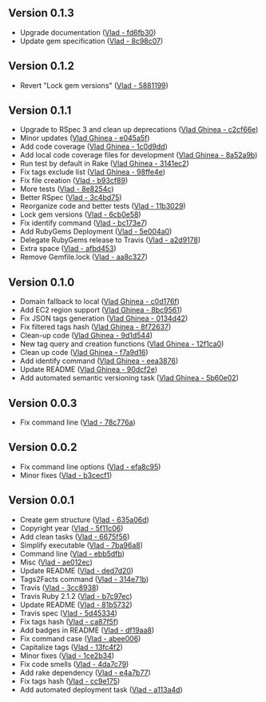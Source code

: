 Version 0.1.3
---
  * Upgrade documentation ([Vlad - fd6fb30](https://github.com/vghn/vscripts/commit/fd6fb30af09d4f4050f0b35d41cc3bfb7e534e4a))
  * Update gem specification ([Vlad - 8c98c07](https://github.com/vghn/vscripts/commit/8c98c070bba9c2cd9c64c7de5568161fa3f3e004))

Version 0.1.2
---
  * Revert "Lock gem versions" ([Vlad - 5881199](https://github.com/vghn/vscripts/commit/5881199dd0dd846667c27a4619c01934c66f2c7b))

Version 0.1.1
---
  * Upgrade to RSpec 3 and clean up deprecations ([Vlad Ghinea - c2cf66e](https://github.com/vghn/vscripts/commit/c2cf66efbed7de6e436a74cc4fed46007ef07d5e))
  * Minor updates ([Vlad Ghinea - e045a5f](https://github.com/vghn/vscripts/commit/e045a5fc6f7cd292d17247af92c580810ed98a26))
  * Add code coverage ([Vlad Ghinea - 1c0d9dd](https://github.com/vghn/vscripts/commit/1c0d9dddb9ab5cb2090ef1bad84654cc4ab72f28))
  * Add local code coverage files for development ([Vlad Ghinea - 8a52a9b](https://github.com/vghn/vscripts/commit/8a52a9b800d06374c9ee5ee4872b055af6f9a3be))
  * Run test by default in Rake ([Vlad Ghinea - 3141ec2](https://github.com/vghn/vscripts/commit/3141ec2e4c5befc8ea83dcdd0198ec7fcc1f06e5))
  * Fix tags exclude list ([Vlad Ghinea - 98ffe4e](https://github.com/vghn/vscripts/commit/98ffe4e6926be6b91230c31cc7ad64c6cdcfab7d))
  * Fix file creation ([Vlad - b93cf89](https://github.com/vghn/vscripts/commit/b93cf89b3e35eecc0f52f7399065cab4aeff2377))
  * More tests ([Vlad - 8e8254c](https://github.com/vghn/vscripts/commit/8e8254c74d1fb667ed5cf672fec256c61762d75d))
  * Better RSpec ([Vlad - 3c4bd75](https://github.com/vghn/vscripts/commit/3c4bd753de4f324aac29ed1d94fdd1ed3a19b6bc))
  * Reorganize code and better tests ([Vlad - 11b3029](https://github.com/vghn/vscripts/commit/11b30294c6ced697db6c6f9785d0018a47cb7c5c))
  * Lock gem versions ([Vlad - 6cb0e58](https://github.com/vghn/vscripts/commit/6cb0e58426cc6b2246b8348652aa89366a43ca7d))
  * Fix identify command ([Vlad - bc173e7](https://github.com/vghn/vscripts/commit/bc173e7bb7da099beea98fbbe008ce8eaf882e87))
  * Add RubyGems Deployment ([Vlad - 5e004a0](https://github.com/vghn/vscripts/commit/5e004a0b7d099b2399996672a1e13e9df1b91131))
  * Delegate RubyGems release to Travis ([Vlad - a2d9178](https://github.com/vghn/vscripts/commit/a2d917857f0e03d36a7fc1281bec1be0f3cc1b98))
  * Extra space ([Vlad - afbd453](https://github.com/vghn/vscripts/commit/afbd4535e462ccb0c2c4db34d10d224fd2007dc4))
  * Remove Gemfile.lock ([Vlad - aa8c327](https://github.com/vghn/vscripts/commit/aa8c3278d069e69edc8dbefa468d37afbe0c163f))

Version 0.1.0
---
  * Domain fallback to local ([Vlad Ghinea - c0d176f](https://github.com/vghn/vscripts/commit/c0d176fe244c10dd8d2b394075d5d6ef1c0ef332))
  * Add EC2 region support ([Vlad Ghinea - 8bc9561](https://github.com/vghn/vscripts/commit/8bc956128ca6495392d553366ad34aa15b375afa))
  * Fix JSON tags generation ([Vlad Ghinea - 0134d42](https://github.com/vghn/vscripts/commit/0134d421abb875a1e948927162606b8cfbd7ab43))
  * Fix filtered tags hash ([Vlad Ghinea - 8f72637](https://github.com/vghn/vscripts/commit/8f72637a555d5f0535d1a87be6c50f36fb8ee181))
  * Clean-up code ([Vlad Ghinea - 9d1d544](https://github.com/vghn/vscripts/commit/9d1d544eb8c824ab42e0c3cde5485846833b9af8))
  * New tag query and creation functions ([Vlad Ghinea - 12f1ca0](https://github.com/vghn/vscripts/commit/12f1ca069fef78699c02b8818c8da299e024a785))
  * Clean up code ([Vlad Ghinea - f7a9d16](https://github.com/vghn/vscripts/commit/f7a9d16eb69365b01365285dba4f9ec5052cae53))
  * Add identify command ([Vlad Ghinea - eea3876](https://github.com/vghn/vscripts/commit/eea387656e36137f93b84a8437632f5ca1cbe17d))
  * Update README ([Vlad Ghinea - 90dcf2e](https://github.com/vghn/vscripts/commit/90dcf2eda7640f4705e385e5df0d99abda81ec68))
  * Add automated semantic versioning task ([Vlad Ghinea - 5b60e02](https://github.com/vghn/vscripts/commit/5b60e02d64588b1b09dfc3b5848e9ea1aada535e))

Version 0.0.3
---
  * Fix command line ([Vlad - 78c776a](https://github.com/vghn/vscripts/commit/78c776ab75f4b4469a73fd08d083b43291b20db0))

Version 0.0.2
---
  * Fix command line options ([Vlad - efa8c95](https://github.com/vghn/vscripts/commit/efa8c959176da8ca95f13ef4433eb7468ecfaea8))
  * Minor fixes ([Vlad - b3cecf1](https://github.com/vghn/vscripts/commit/b3cecf14a614ce561e98345378c4cfc25f9b0c44))

Version 0.0.1
---
  * Create gem structure ([Vlad - 635a06d](https://github.com/vghn/vscripts/commit/635a06d33fab5e8dbee39991ffc1e7bbf4ef4e6f))
  * Copyright year ([Vlad - 5f11c06](https://github.com/vghn/vscripts/commit/5f11c0616e806af127a187740f845e0a23939211))
  * Add clean tasks ([Vlad - 6675f56](https://github.com/vghn/vscripts/commit/6675f5649a797df8a74ffd2e3bbe7d1ec232321f))
  * Simplify executable ([Vlad - 7ba96a8](https://github.com/vghn/vscripts/commit/7ba96a8a4e99b2c3f83bdc15cccfa5e66e825c44))
  * Command line ([Vlad - ebb5dfb](https://github.com/vghn/vscripts/commit/ebb5dfb0c08e412d9e041ea80e1d05b957baaca0))
  * Misc ([Vlad - ae012ec](https://github.com/vghn/vscripts/commit/ae012ec3d741bc8cc4cec19e4973b5f1ff1abff0))
  * Update README ([Vlad - ded7d20](https://github.com/vghn/vscripts/commit/ded7d2081d643009c38e8fe51b860c8d9eb0880a))
  * Tags2Facts command ([Vlad - 314e71b](https://github.com/vghn/vscripts/commit/314e71b242f4cb4fc0f27e440395cd2d04a55515))
  * Travis ([Vlad - 3cc8938](https://github.com/vghn/vscripts/commit/3cc89389306b17faddf8cf51e02679138ef4c352))
  * Travis Ruby 2.1.2 ([Vlad - b7c97ec](https://github.com/vghn/vscripts/commit/b7c97ecd9698065bf332ce9b9e5089aa2655fc5b))
  * Update README ([Vlad - 81b5732](https://github.com/vghn/vscripts/commit/81b5732399ac8cccb295b77f43e0138f3909a46a))
  * Travis spec ([Vlad - 5d45334](https://github.com/vghn/vscripts/commit/5d453348b2629208815109632d550d349e153daf))
  * Fix tags hash ([Vlad - ca87f5f](https://github.com/vghn/vscripts/commit/ca87f5f329f27e18fa1b8bb64c013d417e99cb15))
  * Add badges in README ([Vlad - df19aa8](https://github.com/vghn/vscripts/commit/df19aa86db8e589a89387828cb9da53e075c7438))
  * Fix command case ([Vlad - abee006](https://github.com/vghn/vscripts/commit/abee006560a3983a8021d28ed95593e02e78e10a))
  * Capitalize tags ([Vlad - 13fc4f2](https://github.com/vghn/vscripts/commit/13fc4f2d0f8982a74fd38b13deb593c4740d56bd))
  * Minor fixes ([Vlad - 1ce2b34](https://github.com/vghn/vscripts/commit/1ce2b34d32dc8d24108b00c0ce8c04f2cc14495e))
  * Fix code smells ([Vlad - 4da7c79](https://github.com/vghn/vscripts/commit/4da7c7938ee5250fe002fc2c23e66ec081f77ca5))
  * Add rake dependency ([Vlad - e4a7b77](https://github.com/vghn/vscripts/commit/e4a7b77df57660372619084a903b13b26ff84258))
  * Fix tags hash ([Vlad - cc9e175](https://github.com/vghn/vscripts/commit/cc9e175fbb48ba293ca278356fb755c15f31d3f7))
  * Add automated deployment task ([Vlad - a113a4d](https://github.com/vghn/vscripts/commit/a113a4d9cacc51740daa5cde0294dad8ff297757))


